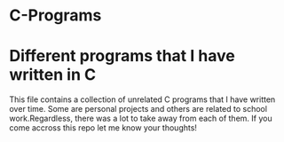 # C-Programs
<h1>Different programs that I have written in C</h1>

<div>
  <p> 
    This file contains a collection of unrelated C programs that I have written over time. Some are personal projects
    and others are related to school work.Regardless, there was a lot to take away from each of them. If you come accross this
    repo let me know your thoughts!
  </p>
</div>

